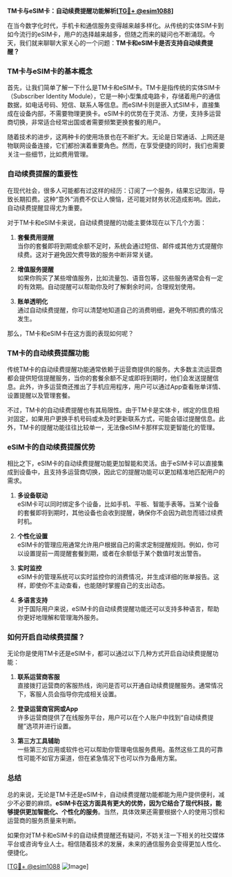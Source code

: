 **TM卡与eSIM卡：自动续费提醒功能解析[[TG💪+ @esim1088](https://t.me/s/esim1088)]**

在当今数字化时代，手机卡和通信服务变得越来越多样化。从传统的实体SIM卡到如今流行的eSIM卡，用户的选择越来越多，但随之而来的疑问也不断涌现。今天，我们就来聊聊大家关心的一个问题：**TM卡和eSIM卡是否支持自动续费提醒？**

### TM卡与eSIM卡的基本概念

首先，让我们简单了解一下什么是TM卡和eSIM卡。TM卡是指传统的实体SIM卡（Subscriber Identity Module），它是一种小型集成电路卡，存储着用户的通信数据，如电话号码、短信、联系人等信息。而eSIM卡则是嵌入式SIM卡，直接集成在设备内部，不需要物理更换卡。eSIM卡的优势在于灵活、方便，支持多运营商切换，非常适合经常出国或者需要频繁更换套餐的用户。

随着技术的进步，这两种卡的使用场景也在不断扩大。无论是日常通话、上网还是物联网设备连接，它们都扮演着重要角色。然而，在享受便捷的同时，我们也需要关注一些细节，比如费用管理。

### 自动续费提醒的重要性

在现代社会，很多人可能都有过这样的经历：订阅了一个服务，结果忘记取消，导致长期扣费。这种“意外”消费不仅让人懊恼，还可能对财务状况造成影响。因此，自动续费提醒显得尤为重要。

对于TM卡和eSIM卡来说，自动续费提醒的功能主要体现在以下几个方面：

1. **套餐费用提醒**  
   当你的套餐即将到期或余额不足时，系统会通过短信、邮件或其他方式提醒你续费。这对于避免因欠费导致的服务中断非常关键。

2. **增值服务提醒**  
   如果你购买了某些增值服务，比如流量包、语音包等，这些服务通常会有一定的有效期。自动提醒可以帮助你及时了解剩余时间，合理规划使用。

3. **账单透明化**  
   通过自动续费提醒，你可以清楚地知道自己的消费明细，避免不明扣费的情况发生。

那么，TM卡和eSIM卡在这方面的表现如何呢？

### TM卡的自动续费提醒功能

传统TM卡的自动续费提醒功能通常依赖于运营商提供的服务。大多数主流运营商都会提供短信提醒服务，当你的套餐余额不足或即将到期时，他们会发送提醒信息。此外，许多运营商还推出了手机应用程序，用户可以通过App查看账单详情、设置提醒以及管理套餐。

不过，TM卡的自动续费提醒也有其局限性。由于TM卡是实体卡，绑定的信息相对固定，如果用户更换手机号码或未及时更新联系方式，可能会错过提醒信息。此外，TM卡的提醒功能往往比较单一，无法像eSIM卡那样实现更智能化的管理。

### eSIM卡的自动续费提醒优势

相比之下，eSIM卡的自动续费提醒功能更加智能和灵活。由于eSIM卡可以直接集成到设备中，且支持多运营商切换，因此它的提醒功能可以更加精准地匹配用户的需求。

1. **多设备联动**  
   eSIM卡可以同时绑定多个设备，比如手机、平板、智能手表等。当某个设备的套餐即将到期时，其他设备也会收到提醒，确保你不会因为疏忽而错过续费时机。

2. **个性化设置**  
   eSIM卡的管理应用通常允许用户根据自己的需求定制提醒规则。例如，你可以设置提前一周提醒套餐到期，或者在余额低于某个数值时发出警告。

3. **实时监控**  
   eSIM卡的管理系统可以实时监控你的消费情况，并生成详细的账单报告。这样，即使你不主动查看，也能随时掌握自己的支出动态。

4. **多语言支持**  
   对于国际用户来说，eSIM卡的自动续费提醒功能还可以支持多种语言，帮助你更好地理解和管理海外服务。

### 如何开启自动续费提醒？

无论你是使用TM卡还是eSIM卡，都可以通过以下几种方式开启自动续费提醒功能：

1. **联系运营商客服**  
   直接拨打运营商的客服热线，询问是否可以开通自动续费提醒服务。通常情况下，客服人员会指导你完成相关设置。

2. **登录运营商官网或App**  
   许多运营商提供了在线服务平台，用户可以在个人账户中找到“自动续费提醒”选项并进行设置。

3. **第三方工具辅助**  
   一些第三方应用或软件也可以帮助你管理电信服务费用。虽然这些工具的可靠性可能不如官方渠道，但在紧急情况下也可以作为备用方案。

### 总结

总的来说，无论是TM卡还是eSIM卡，自动续费提醒功能都能为用户提供便利，减少不必要的麻烦。**eSIM卡在这方面具有更大的优势，因为它结合了现代科技，能够提供更加智能化、个性化的服务**。当然，具体效果还需要根据个人的使用习惯和运营商的服务质量来判断。

如果你对TM卡和eSIM卡的自动续费提醒还有疑问，不妨关注一下相关的社交媒体平台或咨询专业人士。相信随着技术的发展，未来的通信服务会变得更加人性化、便捷化。

[[TG💪+ @esim1088](https://t.me/s/esim1088) ![Image](https://i.postimg.cc/4NQfJmqS/Snipaste-2025-05-13-00-14-12.png)]